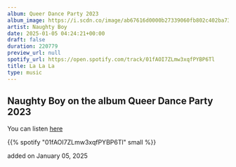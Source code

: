 ```yaml
---
album: Queer Dance Party 2023
album_image: https://i.scdn.co/image/ab67616d0000b27339060fb802c402ba735e4d3e
artist: Naughty Boy
date: 2025-01-05 04:24:21+00:00
draft: false
duration: 220779
preview_url: null
spotify_url: https://open.spotify.com/track/01fAOI7ZLmw3xqfPYBP6Tl
title: La La La
type: music
---
```


## Naughty Boy on the album Queer Dance Party 2023

You can listen [here](https://open.spotify.com/track/01fAOI7ZLmw3xqfPYBP6Tl)

{{% spotify "01fAOI7ZLmw3xqfPYBP6Tl" small %}}

added on January 05, 2025
